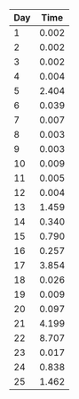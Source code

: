 | Day | Time       |
| --- | ---------- |
| 1   | 0.002      |
| 2   | 0.002      |
| 3   | 0.002      |
| 4   | 0.004      |
| 5   | 2.404      |
| 6   | 0.039      |
| 7   | 0.007      |
| 8   | 0.003      |
| 9   | 0.003      |
| 10  | 0.009      |
| 11  | 0.005      |
| 12  | 0.004      |
| 13  | 1.459      |
| 14  | 0.340      |
| 15  | 0.790      |
| 16  | 0.257      |
| 17  | 3.854      |
| 18  | 0.026      |
| 19  | 0.009      |
| 20  | 0.097      |
| 21  | 4.199      |
| 22  | 8.707      |
| 23  | 0.017      |
| 24  | 0.838      |
| 25  | 1.462      |

